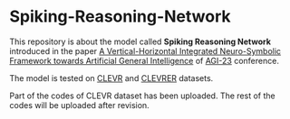 # Spiking-Reasoning-Network
This repository is about the model called **Spiking Reasoning Network** introduced in the paper [A Vertical-Horizontal Integrated Neuro-Symbolic Framework towards Artificial General Intelligence](https://drive.google.com/file/d/1VstRq5DVB8HkKPup1Rd61nEzzpnNQ9Uv/view) of [AGI-23](https://agi-conf.org/2023/2023-accepted-papers/) conference.

The model is tested on [CLEVR](https://cs.stanford.edu/people/jcjohns/clevr/) and [CLEVRER](http://clevrer.csail.mit.edu/) datasets.

Part of the codes of CLEVR dataset has been uploaded. The rest of the codes will be uploaded after revision.



